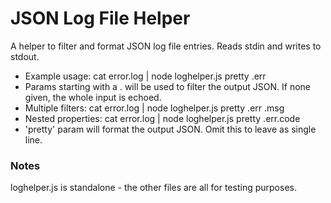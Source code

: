 # JSON Log File Helper

A helper to filter and format JSON log file entries. Reads stdin and writes to stdout. 

- Example usage: cat error.log | node loghelper.js pretty .err 
- Params starting with a . will be used to filter the output JSON. If none given, the whole input is echoed.
- Multiple filters: cat error.log | node loghelper.js pretty .err .msg
- Nested properties: cat error.log | node loghelper.js pretty .err.code
- 'pretty' param will format the output JSON. Omit this to leave as single line.

### Notes

loghelper.js is standalone - the other files are all for testing purposes.
